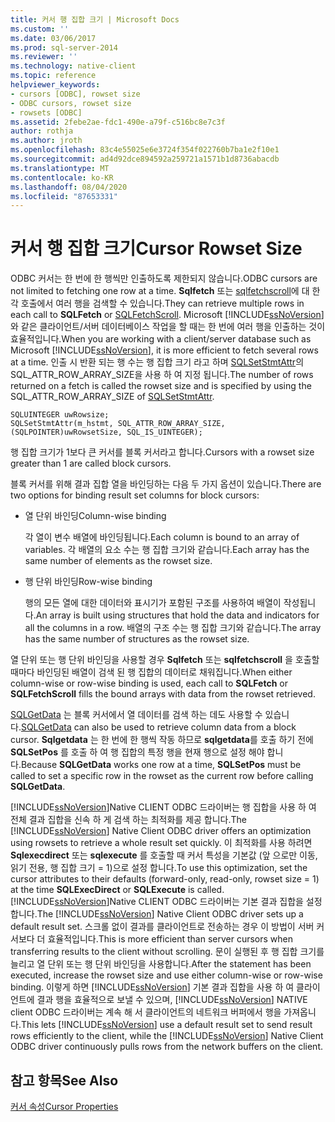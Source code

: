 ```yaml
---
title: 커서 행 집합 크기 | Microsoft Docs
ms.custom: ''
ms.date: 03/06/2017
ms.prod: sql-server-2014
ms.reviewer: ''
ms.technology: native-client
ms.topic: reference
helpviewer_keywords:
- cursors [ODBC], rowset size
- ODBC cursors, rowset size
- rowsets [ODBC]
ms.assetid: 2febe2ae-fdc1-490e-a79f-c516bc8e7c3f
author: rothja
ms.author: jroth
ms.openlocfilehash: 83c4e55025e6e3724f354f022760b7ba1e2f10e1
ms.sourcegitcommit: ad4d92dce894592a259721a1571b1d8736abacdb
ms.translationtype: MT
ms.contentlocale: ko-KR
ms.lasthandoff: 08/04/2020
ms.locfileid: "87653331"
---
```

# <a name="cursor-rowset-size"></a><span data-ttu-id="b8457-102">커서 행 집합 크기</span><span class="sxs-lookup"><span data-stu-id="b8457-102">Cursor Rowset Size</span></span>
  <span data-ttu-id="b8457-103">ODBC 커서는 한 번에 한 행씩만 인출하도록 제한되지 않습니다.</span><span class="sxs-lookup"><span data-stu-id="b8457-103">ODBC cursors are not limited to fetching one row at a time.</span></span> <span data-ttu-id="b8457-104">**Sqlfetch** 또는 [sqlfetchscroll](../../native-client-odbc-api/sqlfetchscroll.md)에 대 한 각 호출에서 여러 행을 검색할 수 있습니다.</span><span class="sxs-lookup"><span data-stu-id="b8457-104">They can retrieve multiple rows in each call to **SQLFetch** or [SQLFetchScroll](../../native-client-odbc-api/sqlfetchscroll.md).</span></span> <span data-ttu-id="b8457-105">Microsoft [!INCLUDE[ssNoVersion](../../../includes/ssnoversion-md.md)]와 같은 클라이언트/서버 데이터베이스 작업을 할 때는 한 번에 여러 행을 인출하는 것이 효율적입니다.</span><span class="sxs-lookup"><span data-stu-id="b8457-105">When you are working with a client/server database such as Microsoft [!INCLUDE[ssNoVersion](../../../includes/ssnoversion-md.md)], it is more efficient to fetch several rows at a time.</span></span> <span data-ttu-id="b8457-106">인출 시 반환 되는 행 수는 행 집합 크기 라고 하며 [SQLSetStmtAttr](../../native-client-odbc-api/sqlsetstmtattr.md)의 SQL_ATTR_ROW_ARRAY_SIZE을 사용 하 여 지정 됩니다.</span><span class="sxs-lookup"><span data-stu-id="b8457-106">The number of rows returned on a fetch is called the rowset size and is specified by using the SQL_ATTR_ROW_ARRAY_SIZE of [SQLSetStmtAttr](../../native-client-odbc-api/sqlsetstmtattr.md).</span></span>  
  
```  
SQLUINTEGER uwRowsize;  
SQLSetStmtAttr(m_hstmt, SQL_ATTR_ROW_ARRAY_SIZE, (SQLPOINTER)uwRowsetSize, SQL_IS_UINTEGER);  
```  
  
 <span data-ttu-id="b8457-107">행 집합 크기가 1보다 큰 커서를 블록 커서라고 합니다.</span><span class="sxs-lookup"><span data-stu-id="b8457-107">Cursors with a rowset size greater than 1 are called block cursors.</span></span>  
  
 <span data-ttu-id="b8457-108">블록 커서를 위해 결과 집합 열을 바인딩하는 다음 두 가지 옵션이 있습니다.</span><span class="sxs-lookup"><span data-stu-id="b8457-108">There are two options for binding result set columns for block cursors:</span></span>  
  
-   <span data-ttu-id="b8457-109">열 단위 바인딩</span><span class="sxs-lookup"><span data-stu-id="b8457-109">Column-wise binding</span></span>  
  
     <span data-ttu-id="b8457-110">각 열이 변수 배열에 바인딩됩니다.</span><span class="sxs-lookup"><span data-stu-id="b8457-110">Each column is bound to an array of variables.</span></span> <span data-ttu-id="b8457-111">각 배열의 요소 수는 행 집합 크기와 같습니다.</span><span class="sxs-lookup"><span data-stu-id="b8457-111">Each array has the same number of elements as the rowset size.</span></span>  
  
-   <span data-ttu-id="b8457-112">행 단위 바인딩</span><span class="sxs-lookup"><span data-stu-id="b8457-112">Row-wise binding</span></span>  
  
     <span data-ttu-id="b8457-113">행의 모든 열에 대한 데이터와 표시기가 포함된 구조를 사용하여 배열이 작성됩니다.</span><span class="sxs-lookup"><span data-stu-id="b8457-113">An array is built using structures that hold the data and indicators for all the columns in a row.</span></span> <span data-ttu-id="b8457-114">배열의 구조 수는 행 집합 크기와 같습니다.</span><span class="sxs-lookup"><span data-stu-id="b8457-114">The array has the same number of structures as the rowset size.</span></span>  
  
 <span data-ttu-id="b8457-115">열 단위 또는 행 단위 바인딩을 사용할 경우 **Sqlfetch** 또는 **sqlfetchscroll** 을 호출할 때마다 바인딩된 배열이 검색 된 행 집합의 데이터로 채워집니다.</span><span class="sxs-lookup"><span data-stu-id="b8457-115">When either column-wise or row-wise binding is used, each call to **SQLFetch** or **SQLFetchScroll** fills the bound arrays with data from the rowset retrieved.</span></span>  
  
 <span data-ttu-id="b8457-116">[SQLGetData](../../native-client-odbc-api/sqlgetdata.md) 는 블록 커서에서 열 데이터를 검색 하는 데도 사용할 수 있습니다.</span><span class="sxs-lookup"><span data-stu-id="b8457-116">[SQLGetData](../../native-client-odbc-api/sqlgetdata.md) can also be used to retrieve column data from a block cursor.</span></span> <span data-ttu-id="b8457-117">**Sqlgetdata** 는 한 번에 한 행씩 작동 하므로 **sqlgetdata**를 호출 하기 전에 **SQLSetPos** 를 호출 하 여 행 집합의 특정 행을 현재 행으로 설정 해야 합니다.</span><span class="sxs-lookup"><span data-stu-id="b8457-117">Because **SQLGetData** works one row at a time, **SQLSetPos** must be called to set a specific row in the rowset as the current row before calling **SQLGetData**.</span></span>  
  
 <span data-ttu-id="b8457-118">[!INCLUDE[ssNoVersion](../../../includes/ssnoversion-md.md)]Native CLIENT ODBC 드라이버는 행 집합을 사용 하 여 전체 결과 집합을 신속 하 게 검색 하는 최적화를 제공 합니다.</span><span class="sxs-lookup"><span data-stu-id="b8457-118">The [!INCLUDE[ssNoVersion](../../../includes/ssnoversion-md.md)] Native Client ODBC driver offers an optimization using rowsets to retrieve a whole result set quickly.</span></span> <span data-ttu-id="b8457-119">이 최적화를 사용 하려면 **Sqlexecdirect** 또는 **sqlexecute** 를 호출할 때 커서 특성을 기본값 (앞 으로만 이동, 읽기 전용, 행 집합 크기 = 1)으로 설정 합니다.</span><span class="sxs-lookup"><span data-stu-id="b8457-119">To use this optimization, set the cursor attributes to their defaults (forward-only, read-only, rowset size = 1) at the time **SQLExecDirect** or **SQLExecute** is called.</span></span> <span data-ttu-id="b8457-120">[!INCLUDE[ssNoVersion](../../../includes/ssnoversion-md.md)]Native CLIENT ODBC 드라이버는 기본 결과 집합을 설정 합니다.</span><span class="sxs-lookup"><span data-stu-id="b8457-120">The [!INCLUDE[ssNoVersion](../../../includes/ssnoversion-md.md)] Native Client ODBC driver sets up a default result set.</span></span> <span data-ttu-id="b8457-121">스크롤 없이 결과를 클라이언트로 전송하는 경우 이 방법이 서버 커서보다 더 효율적입니다.</span><span class="sxs-lookup"><span data-stu-id="b8457-121">This is more efficient than server cursors when transferring results to the client without scrolling.</span></span> <span data-ttu-id="b8457-122">문이 실행된 후 행 집합 크기를 늘리고 열 단위 또는 행 단위 바인딩을 사용합니다.</span><span class="sxs-lookup"><span data-stu-id="b8457-122">After the statement has been executed, increase the rowset size and use either column-wise or row-wise binding.</span></span> <span data-ttu-id="b8457-123">이렇게 하면 [!INCLUDE[ssNoVersion](../../../includes/ssnoversion-md.md)] 기본 결과 집합을 사용 하 여 클라이언트에 결과 행을 효율적으로 보낼 수 있으며, [!INCLUDE[ssNoVersion](../../../includes/ssnoversion-md.md)] NATIVE client ODBC 드라이버는 계속 해 서 클라이언트의 네트워크 버퍼에서 행을 가져옵니다.</span><span class="sxs-lookup"><span data-stu-id="b8457-123">This lets [!INCLUDE[ssNoVersion](../../../includes/ssnoversion-md.md)] use a default result set to send result rows efficiently to the client, while the [!INCLUDE[ssNoVersion](../../../includes/ssnoversion-md.md)] Native Client ODBC driver continuously pulls rows from the network buffers on the client.</span></span>  
  
## <a name="see-also"></a><span data-ttu-id="b8457-124">참고 항목</span><span class="sxs-lookup"><span data-stu-id="b8457-124">See Also</span></span>  
 [<span data-ttu-id="b8457-125">커서 속성</span><span class="sxs-lookup"><span data-stu-id="b8457-125">Cursor Properties</span></span>](cursor-properties.md)  
  
  
